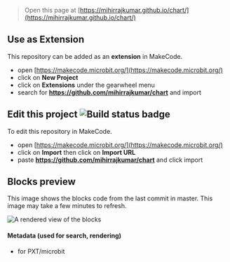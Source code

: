 
> Open this page at [https://mihirrajkumar.github.io/chart/](https://mihirrajkumar.github.io/chart/)

## Use as Extension

This repository can be added as an **extension** in MakeCode.

* open [https://makecode.microbit.org/](https://makecode.microbit.org/)
* click on **New Project**
* click on **Extensions** under the gearwheel menu
* search for **https://github.com/mihirrajkumar/chart** and import

## Edit this project ![Build status badge](https://github.com/mihirrajkumar/chart/workflows/MakeCode/badge.svg)

To edit this repository in MakeCode.

* open [https://makecode.microbit.org/](https://makecode.microbit.org/)
* click on **Import** then click on **Import URL**
* paste **https://github.com/mihirrajkumar/chart** and click import

## Blocks preview

This image shows the blocks code from the last commit in master.
This image may take a few minutes to refresh.

![A rendered view of the blocks](https://github.com/mihirrajkumar/chart/raw/master/.github/makecode/blocks.png)

#### Metadata (used for search, rendering)

* for PXT/microbit
<script src="https://makecode.com/gh-pages-embed.js"></script><script>makeCodeRender("{{ site.makecode.home_url }}", "{{ site.github.owner_name }}/{{ site.github.repository_name }}");</script>
